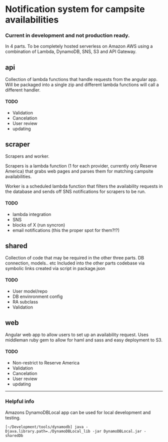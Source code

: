 # Notification system for campsite availabilities

### Current in development and not production ready.

In 4 parts. To be completely hosted serverless on Amazon AWS using a combination of Lambda, DynamoDB, SNS, S3 and API Gateway.

## api

Collection of lambda functions that handle requests from the angular app. Will be packaged into a single zip and different lambda functions will call a different handler.

#### TODO
- Validation
- Cancelation
- User review
- updating

## scraper

Scrapers and worker.

Scrapers is a lambda function (1 for each provider, currently only Reserve America) that grabs web pages and parses them for matching campsite availabilities.

Worker is a scheduled lambda function that filters the availability requests in the database and sends off SNS notifications for scrapers to be run.

#### TODO
- lambda integration
- SNS
- blocks of X (run syncron)
- email notifications (this the proper spot for them?!?)

## shared

Collection of code that may be required in the other three parts. DB connection, models.. etc
Included into the other parts codebase via symbolic links created via script in package.json

#### TODO
- User model/repo
- DB envinronment config
- RA subclass
- Validation

## web

Angular web app to allow users to set up an availability request.
Uses middleman ruby gem to allow for haml and sass and easy deployment to S3.

#### TODO
- Non-restrict to Reserve America
- Validation
- Cancelation
- User review
- updating


***

### Helpful info

Amazons DynamoDBLocal app can be used for local development and testing.
```
[~/Development/tools/dynamodb] java -Djava.library.path=./DynamoDBLocal_lib -jar DynamoDBLocal.jar -sharedDb
```

